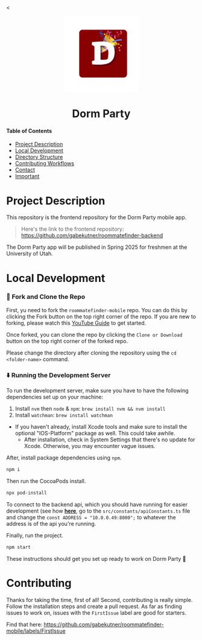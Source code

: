 <<div align="center">
  <img src=".github/dormparty-red-app.png" height="200" alt="Dorm Party Icon">
  <h1>Dorm Party</h1>
</div>

#### Table of Contents
* [Project Description](#project-description)
* [Local Development](#local-development)
* [Directory Structure](#directory-structure)
* [Contributing Workflows](#contributing)
* [Contact](#contact)
* [Important](#important)


# Project Description
This repository is the frontend repository for the Dorm Party mobile app. 
> Here's the link to the frontend repository: https://github.com/gabekutner/roommatefinder-backend

The Dorm Party app will be published in Spring 2025 for freshmen at the University of Utah. 

# Local Development
### 🍴 Fork and Clone the Repo

First, yu need to fork the `roommatefinder-mobile` repo. You can do this by clicking the Fork button on the top right corner of the repo. If you are new to forking, please watch this [YouTube Guide](https://www.youtube.com/watch?v=h8suY-Osn8Q) to get started.

Once forked, you can clone the repo by clicking the `Clone or Download` button on the top right corner of the forked repo. 

Please change the directory after cloning the repository using the `cd <folder-name>` command.

### ⬇️ Running the Development Server
To run the development server, make sure you have to have the following dependencies set up on your machine:

1. Install `nvm` then `node` & `npm`: `brew install nvm && nvm install`
2. Install `watchman`: `brew install watchman`
* If you haven't already, install Xcode tools and make sure to install the optional "IOS-Platform" package as well. This could take awhile.
  * After installation, check in System Settings that there's no update for Xcode. Otherwise, you may encounter vague issues.
 
After, install package dependencies using `npm`.
```bash
npm i
```

Then run the CocoaPods install.
```bash
npx pod-install
```

To connect to the backend api, which you should have running for easier development (see how [**here**](https://github.com/gabekutner/roommatefinder-backend/tree/main?tab=readme-ov-file#local-development), go to the `src/constants/apiConstants.ts` file and change the `const ADDRESS = "10.0.0.49:8000";` to whatever the address is of the api you're running.  

Finally, run the project.
```bash
npm start
```

These instructions should get you set up ready to work on Dorm Party 🎉

# Contributing
Thanks for taking the time, first of all! Second, contributing is really simple. Follow the installation steps and create a pull request. As far as finding issues to work on, issues with the `FirstIssue` label are good for starters. 

Find that here: https://github.com/gabekutner/roommatefinder-mobile/labels/FirstIssue
